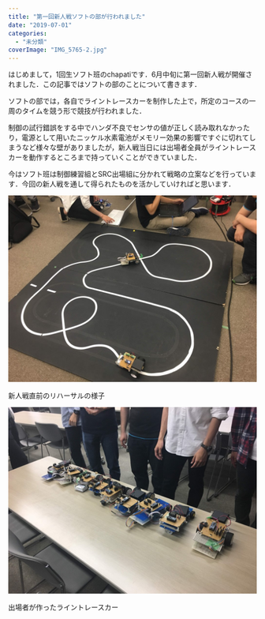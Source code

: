 ```yaml
---
title: "第一回新人戦ソフトの部が行われました"
date: "2019-07-01"
categories: 
  - "未分類"
coverImage: "IMG_5765-2.jpg"
---
```


はじめまして，1回生ソフト班のchapatiです．6月中旬に第一回新人戦が開催されました．この記事ではソフトの部のことについて書きます．

ソフトの部では，各自でライントレースカーを制作した上で，所定のコースの一周のタイムを競う形で競技が行われました．

制御の試行錯誤をする中でハンダ不良でセンサの値が正しく読み取れなかったり，電源として用いたニッケル水素電池がメモリー効果の影響ですぐに切れてしまうなど様々な壁がありましたが，新人戦当日には出場者全員がライントレースカーを動作するところまで持っていくことができていました．

今はソフト班は制御練習組とSRC出場組に分かれて戦略の立案などを行っています．今回の新人戦を通して得られたものを活かしていければと思います．

![](images/IMG_5765-2.jpg)

新人戦直前のリハーサルの様子

![](images/IMG_5773.jpg)

出場者が作ったライントレースカー

